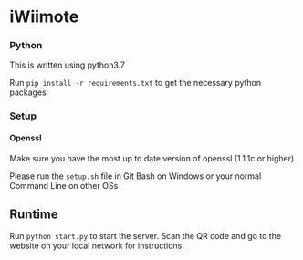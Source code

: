 # iWiimote

### Python

This is written using python3.7

Run `pip install -r requirements.txt` to get the necessary python packages

### Setup

#### Openssl

Make sure you have the most up to date version of openssl (1.1.1c or higher)

Please run the `setup.sh` file in Git Bash on Windows or your normal Command Line on other OSs

## Runtime

Run `python start.py` to start the server. Scan the QR code and go to the website on your local network for instructions.


